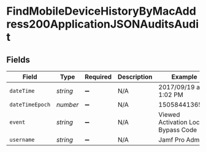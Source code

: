 # FindMobileDeviceHistoryByMacAddress200ApplicationJSONAuditsAudit


## Fields

| Field                              | Type                               | Required                           | Description                        | Example                            |
| ---------------------------------- | ---------------------------------- | ---------------------------------- | ---------------------------------- | ---------------------------------- |
| `dateTime`                         | *string*                           | :heavy_minus_sign:                 | N/A                                | 2017/09/19 at 1:02 PM              |
| `dateTimeEpoch`                    | *number*                           | :heavy_minus_sign:                 | N/A                                | 1505844136509                      |
| `event`                            | *string*                           | :heavy_minus_sign:                 | N/A                                | Viewed Activation Lock Bypass Code |
| `username`                         | *string*                           | :heavy_minus_sign:                 | N/A                                | Jamf Pro Admin                     |